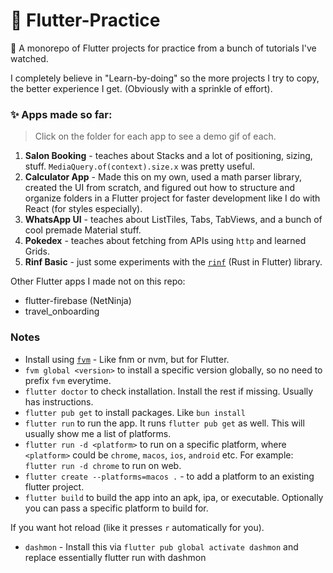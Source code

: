 # 🐣 Flutter-Practice

🐔 A monorepo of Flutter projects for practice from a bunch of tutorials I've watched.

I completely believe in "Learn-by-doing" so the more projects I try to copy, the better experience I get. (Obviously with a sprinkle of effort).

### ✨ Apps made so far:

> Click on the folder for each app to see a demo gif of each.

1. **Salon Booking** - teaches about Stacks and a lot of positioning, sizing, stuff. `MediaQuery.of(context).size.x` was pretty useful.
2. **Calculator App** - Made this on my own, used a math parser library, created the UI from scratch, and figured out how to structure and organize folders in a Flutter project for faster development like I do with React (for styles especially).
3. **WhatsApp UI** - teaches about ListTiles, Tabs, TabViews, and a bunch of cool premade Material stuff.
4. **Pokedex** - teaches about fetching from APIs using `http` and learned Grids.
5. **Rinf Basic** - just some experiments with the [`rinf`](https://rinf.cunarist.com/) (Rust in Flutter) library.

Other Flutter apps I made not on this repo:

- flutter-firebase (NetNinja)
- travel_onboarding

### Notes

- Install using [`fvm`](https://fvm.app/) - Like fnm or nvm, but for Flutter.
- `fvm global <version>` to install a specific version globally, so no need to prefix `fvm` everytime.
- `flutter doctor` to check installation. Install the rest if missing. Usually has instructions.
- `flutter pub get` to install packages. Like `bun install`
- `flutter run` to run the app. It runs `flutter pub get` as well. This will usually show me a list of platforms.
- `flutter run -d <platform>` to run on a specific platform, where `<platform>` could be `chrome`, `macos`, `ios`, `android` etc. For example: `flutter run -d chrome` to run on web.
- `flutter create --platforms=macos .` - to add a platform to an existing flutter project.
- `flutter build` to build the app into an apk, ipa, or executable. Optionally you can pass a specific platform to build for.

If you want hot reload (like it presses `r` automatically for you).

- `dashmon` - Install this via `flutter pub global activate dashmon` and replace essentially flutter run with dashmon
